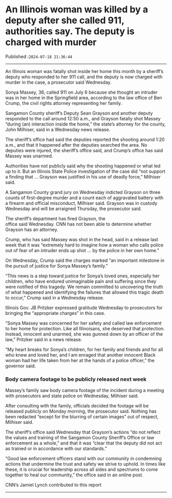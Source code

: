 # An Illinois woman was killed by a deputy after she called 911, authorities say. The deputy is charged with murder

Published :`2024-07-18 21:36:44`

---

An Illinois woman was fatally shot inside her home this month by a sheriff’s deputy who responded to her 911 call, and the deputy is now charged with murder in the case, a prosecutor said Wednesday.

Sonya Massey, 36, called 911 on July 6 because she thought an intruder was in her home in the Springfield area, according to the law office of Ben Crump, the civil rights attorney representing her family.

Sangamon County sheriff’s Deputy Sean Grayson and another deputy responded to the call around 12:50 a.m., and Grayson fatally shot Massey “during (an) interaction inside the home,” the state’s attorney for the county, John Milhiser, said in a Wednesday news release.

The sheriff’s office had said the deputies reported the shooting around 1:20 a.m., and that it happened after the deputies searched the area. No deputies were injured, the sheriff’s office said, and Crump’s office has said Massey was unarmed.

Authorities have not publicly said why the shooting happened or what led up to it. But an Illinois State Police investigation of the case did “not support a finding that … Grayson was justified in his use of deadly force,” Milhiser said.

A Sangamon County grand jury on Wednesday indicted Grayson on three counts of first-degree murder and a count each of aggravated battery with a firearm and official misconduct, Milhiser said. Grayson was in custody Wednesday and will be arraigned Thursday, the prosecutor said.

The sheriff’s department has fired Grayson, the office said Wednesday. CNN has not been able to determine whether Grayson has an attorney.

Crump, who has said Massey was shot in the head, said in a release last week that it was “extremely hard to imagine how a woman who calls police out of fear of an intruder ends up shot … by the police in her own home.”

On Wednesday, Crump said the charges marked “an important milestone in the pursuit of justice for Sonya Massey’s family.”

“This news is a step toward justice for Sonya’s loved ones, especially her children, who have endured unimaginable pain and suffering since they were notified of this tragedy. We remain committed to uncovering the truth of what happened and identifying the failures that allowed this tragic death to occur,” Crump said in a Wednesday release.

Illinois Gov. JB Pritzker expressed gratitude Wednesday to prosecutors for bringing the “appropriate charges” in this case.

“Sonya Massey was concerned for her safety and called law enforcement to her home for protection. Like all Illinoisans, she deserved that protection. Instead, innocent and unarmed, she was gunned down by an officer of the law,” Pritzker said in a news release.

“My heart breaks for Sonya’s children, for her family and friends and for all who knew and loved her, and I am enraged that another innocent Black woman had her life taken from her at the hands of a police officer,” the governor said.

### Body camera footage to be publicly released next week

Massey’s family saw body camera footage of the incident during a meeting with prosecutors and state police on Wednesday, Milhiser said.

After consulting with the family, officials decided the footage will be released publicly on Monday morning, the prosecutor said. Nothing has been redacted “except for the blurring of certain images” out of respect, Milhiser said.

The sheriff’s office said Wednesday that Grayson’s actions “do not reflect the values and training of the Sangamon County Sheriff’s Office or law enforcement as a whole,” and that it was “clear that the deputy did not act as trained or in accordance with our standards.”

“Good law enforcement officers stand with our community in condemning actions that undermine the trust and safety we strive to uphold. In times like these, it is crucial for leadership across all sides and spectrums to come together to heal our community,” the office said in an online post.

CNN’s Jamiel Lynch contributed to this report

---

